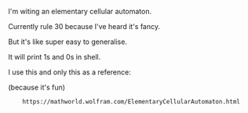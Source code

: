 I'm witing an elementary cellular automaton.

Currently rule 30 because I've heard it's fancy.

But it's like super easy to generalise.

It will print 1s and 0s in shell.

I use this and only this as a reference:

(because it's fun)


        https://mathworld.wolfram.com/ElementaryCellularAutomaton.html
